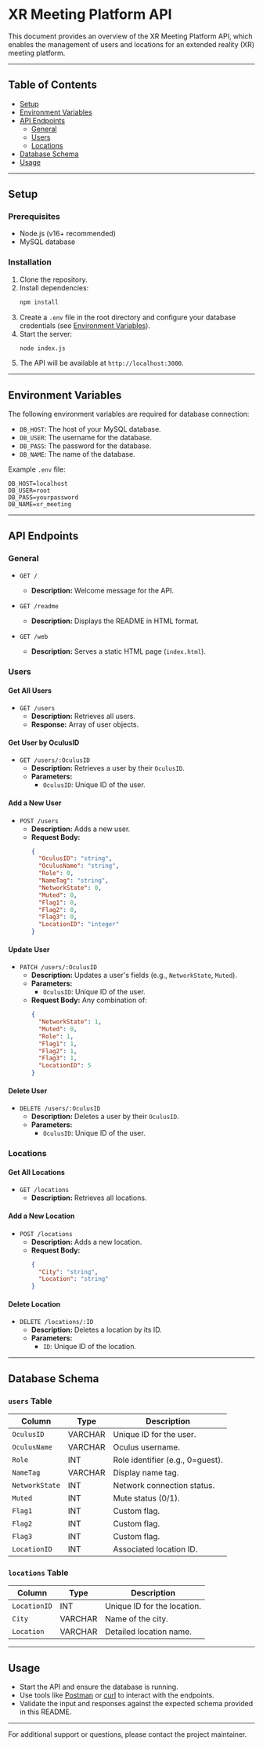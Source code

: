 # XR Meeting Platform API

This document provides an overview of the XR Meeting Platform API, which enables the management of users and locations for an extended reality (XR) meeting platform.

---

## Table of Contents

- [Setup](#setup)
- [Environment Variables](#environment-variables)
- [API Endpoints](#api-endpoints)
  - [General](#general)
  - [Users](#users)
  - [Locations](#locations)
- [Database Schema](#database-schema)
- [Usage](#usage)

---

## Setup

### Prerequisites

- Node.js (v16+ recommended)
- MySQL database

### Installation

1. Clone the repository.
2. Install dependencies:
   ```bash
   npm install
   ```
3. Create a `.env` file in the root directory and configure your database credentials (see [Environment Variables](#environment-variables)).
4. Start the server:
   ```bash
   node index.js
   ```
5. The API will be available at `http://localhost:3000`.

---

## Environment Variables

The following environment variables are required for database connection:

- `DB_HOST`: The host of your MySQL database.
- `DB_USER`: The username for the database.
- `DB_PASS`: The password for the database.
- `DB_NAME`: The name of the database.

Example `.env` file:
```env
DB_HOST=localhost
DB_USER=root
DB_PASS=yourpassword
DB_NAME=xr_meeting
```

---

## API Endpoints

### General

- `GET /`
  - **Description:** Welcome message for the API.

- `GET /readme`
  - **Description:** Displays the README in HTML format.

- `GET /web`
  - **Description:** Serves a static HTML page (`index.html`).

### Users

#### Get All Users
- `GET /users`
  - **Description:** Retrieves all users.
  - **Response:** Array of user objects.

#### Get User by OculusID
- `GET /users/:OculusID`
  - **Description:** Retrieves a user by their `OculusID`.
  - **Parameters:**
    - `OculusID`: Unique ID of the user.

#### Add a New User
- `POST /users`
  - **Description:** Adds a new user.
  - **Request Body:**
    ```json
    {
      "OculusID": "string",
      "OculusName": "string",
      "Role": 0,
      "NameTag": "string",
      "NetworkState": 0,
      "Muted": 0,
      "Flag1": 0,
      "Flag2": 0,
      "Flag3": 0,
      "LocationID": "integer"
    }
    ```

#### Update User
- `PATCH /users/:OculusID`
  - **Description:** Updates a user's fields (e.g., `NetworkState`, `Muted`).
  - **Parameters:**
    - `OculusID`: Unique ID of the user.
  - **Request Body:** Any combination of:
    ```json
    {
      "NetworkState": 1,
      "Muted": 0,
      "Role": 1,
      "Flag1": 1,
      "Flag2": 1,
      "Flag3": 1,
      "LocationID": 5
    }
    ```

#### Delete User
- `DELETE /users/:OculusID`
  - **Description:** Deletes a user by their `OculusID`.
  - **Parameters:**
    - `OculusID`: Unique ID of the user.

### Locations

#### Get All Locations
- `GET /locations`
  - **Description:** Retrieves all locations.

#### Add a New Location
- `POST /locations`
  - **Description:** Adds a new location.
  - **Request Body:**
    ```json
    {
      "City": "string",
      "Location": "string"
    }
    ```

#### Delete Location
- `DELETE /locations/:ID`
  - **Description:** Deletes a location by its ID.
  - **Parameters:**
    - `ID`: Unique ID of the location.

---

## Database Schema

### `users` Table
| Column        | Type    | Description                 |
|---------------|---------|-----------------------------|
| `OculusID`    | VARCHAR | Unique ID for the user.     |
| `OculusName`  | VARCHAR | Oculus username.            |
| `Role`        | INT     | Role identifier (e.g., 0=guest). |
| `NameTag`     | VARCHAR | Display name tag.           |
| `NetworkState`| INT     | Network connection status.  |
| `Muted`       | INT     | Mute status (0/1).          |
| `Flag1`       | INT     | Custom flag.                |
| `Flag2`       | INT     | Custom flag.                |
| `Flag3`       | INT     | Custom flag.                |
| `LocationID`  | INT     | Associated location ID.     |

### `locations` Table
| Column        | Type    | Description                 |
|---------------|---------|-----------------------------|
| `LocationID`  | INT     | Unique ID for the location. |
| `City`        | VARCHAR | Name of the city.           |
| `Location`    | VARCHAR | Detailed location name.     |

---

## Usage

- Start the API and ensure the database is running.
- Use tools like [Postman](https://www.postman.com/) or [curl](https://curl.se/) to interact with the endpoints.
- Validate the input and responses against the expected schema provided in this README.

---

For additional support or questions, please contact the project maintainer.
